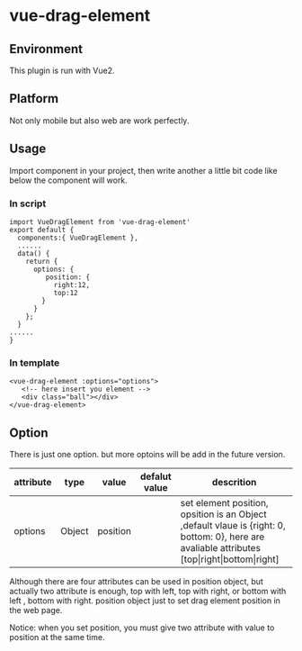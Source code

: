 # vue-drag-element

## Environment

This plugin is run with Vue2.

## Platform

Not only mobile but also web are work perfectly.

## Usage

Import component in your project, then write another a little bit code like below the component will work.

### In script

```
import VueDragElement from 'vue-drag-element'
export default {
  components:{ VueDragElement },
  ......
  data() {
    return {
      options: {
         position: {
           right:12,
           top:12
        }
      }
    };
  }
......
}
```

### In template

```vue
<vue-drag-element :options="options">
   <!-- here insert you element -->
   <div class="ball"></div>
</vue-drag-element>
```

## Option

There is just one option. but more optoins will be add in the future version.

| attribute | type   | value    | defalut value | descrition                                                   |
| --------- | ------ | -------- | ------------- | ------------------------------------------------------------ |
| options   | Object | position |               | set element position, opsition is an Object ,default vlaue is {right: 0, bottom: 0}, here are avaliable attributes [top\|right\|bottom\|right] |

Although there are four attributes can be used in position object, but actually two attribute is enough, top with left, top with right, or bottom with left , bottom with right. position object just to set drag element position in the web page.

Notice:  when you set position, you must give two attribute with value to position at the same time.